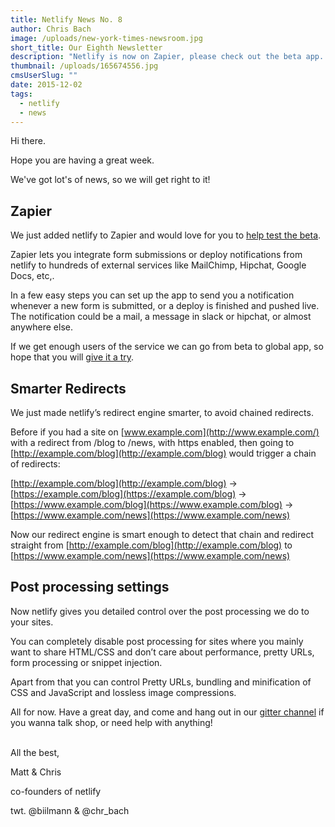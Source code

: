 ```yaml
---
title: Netlify News No. 8
author: Chris Bach
image: /uploads/new-york-times-newsroom.jpg
short_title: Our Eighth Newsletter
description: "Netlify is now on Zapier, please check out the beta app. We're also introducing smarter redirects + more control over your postprocessing."
thumbnail: /uploads/165674556.jpg
cmsUserSlug: ""
date: 2015-12-02
tags:
  - netlify
  - news
---
```


Hi there.

Hope you are having a great week.

We've got lot's of news, so we will get right to it!

## Zapier

We just added netlify to Zapier and would love for you to [help test the beta](https://zapier.com/developer/invite/27442/6c1b6a3bbcf86c07c0a0f7dfe2d0327c/).

Zapier lets you integrate form submissions or deploy notifications from netlify to hundreds of external services like MailChimp, Hipchat, Google Docs, etc,.

<!-- excerpt -->


In a few easy steps you can set up the app to send you a notification whenever a new form is submitted, or a deploy is finished and pushed live. The notification could be a mail, a message in slack or hipchat, or almost anywhere else.

If we get enough users of the service we can go from beta to global app, so hope that you will [give it a try](https://zapier.com/developer/invite/27442/6c1b6a3bbcf86c07c0a0f7dfe2d0327c/?utm_source=Netlify+and+BitBalloon&amp;utm_campaign=7897bcd976-Netlify_Newsletter_8_Zapier&amp;utm_medium=email&amp;utm_term=0_200b533eb5-7897bcd976-).

## Smarter Redirects

We just made netlify’s redirect engine smarter, to avoid chained redirects.

Before if you had a site on [www.example.com](http://www.example.com/) with a redirect from /blog to /news, with https enabled, then going to [http://example.com/blog](http://example.com/blog) would trigger a chain of redirects:

[http://example.com/blog](http://example.com/blog) -&gt; [https://example.com/blog](https://example.com/blog) -&gt; [https://www.example.com/blog](https://www.example.com/blog) -&gt; [https://www.example.com/news](https://www.example.com/news)

Now our redirect engine is smart enough to detect that chain and redirect straight from [http://example.com/blog](http://example.com/blog) to [https://www.example.com/news](https://www.example.com/news)

## Post processing settings

Now netlify gives you detailed control over the post processing we do to your sites.

You can completely disable post processing for sites where you mainly want to share HTML/CSS and don’t care about performance, pretty URLs, form processing or snippet injection.

Apart from that you can control Pretty URLs, bundling and minification of CSS and JavaScript and lossless image compressions.


All for now. Have a great day, and come and hang out in our [gitter channel](http://gitter.im/netlify/community?utm_source=Netlify+and+BitBalloon&amp;utm_campaign=7897bcd976-Netlify_Newsletter_8_Zapier&amp;utm_medium=email&amp;utm_term=0_200b533eb5-7897bcd976-) if you wanna talk shop, or need help with anything!

<br>
All the best,

Matt &amp; Chris

co-founders of netlify

twt. @biilmann &amp; @chr_bach
